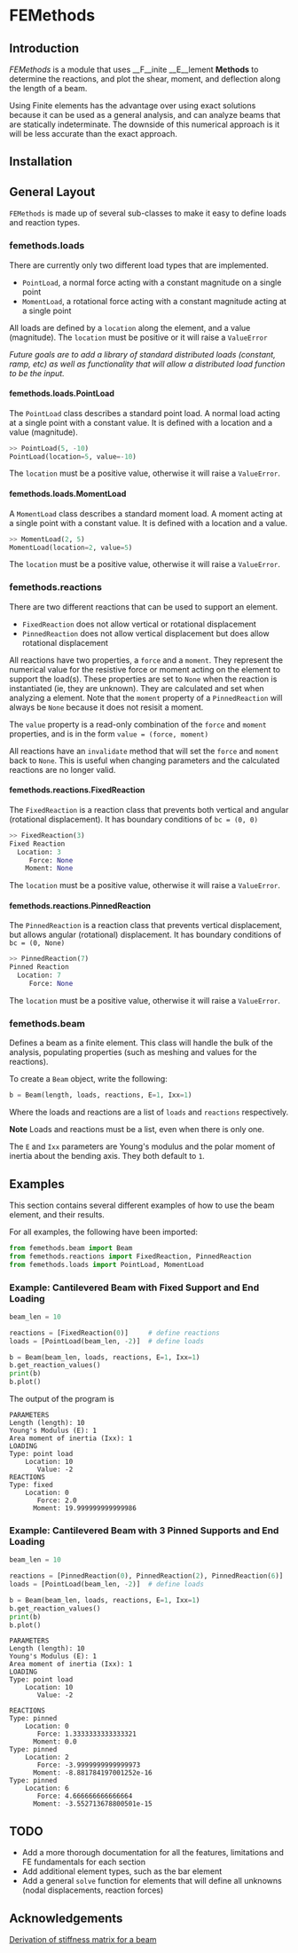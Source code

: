 # FEMethods

## Introduction
_FEMethods_ is a module that uses __F__inite __E__lement __Methods__ to determine the reactions, and plot the shear, moment, and deflection along the length of a beam.

Using Finite elements has the advantage over using exact solutions because it can be used as a general analysis, and can analyze beams that are statically indeterminate. The downside of this numerical approach is it will be less accurate than the exact approach.


## Installation


## General Layout

`FEMethods` is made up of several sub-classes to make it easy to define loads and reaction types.

### femethods.loads
There are currently only two different load types that are implemented.

 * `PointLoad`, a normal force acting with a constant magnitude on a single point
 * `MomentLoad`, a rotational force acting with a constant magnitude acting at a single point

All loads are defined by a `location` along the element, and a value (magnitude). The `location` must be positive or it will raise a `ValueError`

_Future goals are to add a library of standard distributed loads (constant, ramp, etc) as well as functionality that will allow a distributed load function to be the input._

#### femethods.loads.PointLoad
The `PointLoad` class describes a standard point load. A normal load acting at a single point with a constant value. It is defined with a location and a value (magnitude).

```python
>> PointLoad(5, -10)
PointLoad(location=5, value=-10)
```

The `location` must be a positive value, otherwise it will raise a `ValueError`.

#### femethods.loads.MomentLoad
A `MomentLoad` class describes a standard moment load. A moment acting at a single point with a constant value. It is defined with a location and a value.

```python
>> MomentLoad(2, 5)
MomentLoad(location=2, value=5)
```
The `location` must be a positive value, otherwise it will raise a `ValueError`.

### femethods.reactions

There are two different reactions that can be used to support an element.

  * `FixedReaction` does not allow vertical or rotational displacement
  * `PinnedReaction` does not allow vertical displacement but does allow rotational displacement

All reactions have two properties, a `force` and a `moment`. They represent the numerical value for the resistive force or moment acting on the element to support the load(s). These properties are set to `None` when the reaction is instantiated (ie, they are unknown). They are calculated and set when analyzing a element. Note that the `moment` property of a `PinnedReaction` will always be `None` because it does not resisit a moment.

The `value` property is a read-only combination of the `force` and `moment` properties, and is in the form `value = (force, moment)`

All reactions have an `invalidate` method that will set the `force` and `moment` back to `None`. This is useful when changing parameters and the calculated reactions are no longer valid.

#### femethods.reactions.FixedReaction
The `FixedReaction` is a reaction class that prevents both vertical and angular (rotational displacement). It has boundary conditions of `bc = (0, 0)`

```python
>> FixedReaction(3)
Fixed Reaction
  Location: 3
     Force: None
    Moment: None
```

The `location` must be a positive value, otherwise it will raise a `ValueError`.

#### femethods.reactions.PinnedReaction
The `PinnedReaction` is a reaction class that prevents vertical displacement, but allows angular (rotational) displacement. It has boundary conditions of `bc = (0, None)`

```python
>> PinnedReaction(7)
Pinned Reaction
  Location: 7
     Force: None
```

The `location` must be a positive value, otherwise it will raise a `ValueError`.

### femethods.beam
Defines a beam as a finite element. This class will handle the bulk of the analysis, populating properties (such as meshing and values for the reactions).

To create a `Beam` object, write the following:

```python
b = Beam(length, loads, reactions, E=1, Ixx=1)
```

Where the loads and reactions are a list of `loads` and `reactions` respectively.

**Note**
Loads and reactions must be a list, even when there is only one.

 The `E` and `Ixx` parameters are Young's modulus and the polar moment of inertia about the bending axis. They both default to `1`.

## Examples

This section contains several different examples of how to use the beam element, and their results.

For all examples, the following have been imported:

```python
from femethods.beam import Beam
from femethods.reactions import FixedReaction, PinnedReaction
from femethods.loads import PointLoad, MomentLoad

```

### Example: Cantilevered Beam with Fixed Support and End Loading

```python
beam_len = 10

reactions = [FixedReaction(0)]     # define reactions
loads = [PointLoad(beam_len, -2)]  # define loads

b = Beam(beam_len, loads, reactions, E=1, Ixx=1)
b.get_reaction_values()
print(b)
b.plot()
```
The output of the program is
```
PARAMETERS
Length (length): 10
Young's Modulus (E): 1
Area moment of inertia (Ixx): 1
LOADING
Type: point load
    Location: 10
       Value: -2
REACTIONS
Type: fixed
    Location: 0
       Force: 2.0
      Moment: 19.999999999999986
```

### Example: Cantilevered Beam with 3 Pinned Supports and End Loading

```python
beam_len = 10

reactions = [PinnedReaction(0), PinnedReaction(2), PinnedReaction(6)]     # define reactions
loads = [PointLoad(beam_len, -2)]  # define loads

b = Beam(beam_len, loads, reactions, E=1, Ixx=1)
b.get_reaction_values()
print(b)
b.plot()
```

```
PARAMETERS
Length (length): 10
Young's Modulus (E): 1
Area moment of inertia (Ixx): 1
LOADING
Type: point load
    Location: 10
       Value: -2

REACTIONS
Type: pinned
    Location: 0
       Force: 1.3333333333333321
      Moment: 0.0
Type: pinned
    Location: 2
       Force: -3.9999999999999973
      Moment: -8.881784197001252e-16
Type: pinned
    Location: 6
       Force: 4.666666666666664
      Moment: -3.552713678800501e-15
```


## TODO
 * Add a more thorough documentation for all the features, limitations and FE fundamentals for each section
 * Add additional element types, such as the bar element
 * Add a general `solve` function for elements that will define all unknowns (nodal displacements, reaction forces)

 ## Acknowledgements
[Derivation of stiffness matrix for a beam](https://www.12000.org/my_notes/stiffness_matrix/stiffness_matrix_report.htm#x1-50002.1.1)